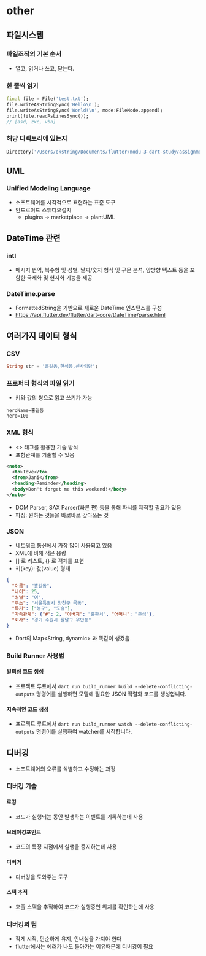 # other

## 파일시스템

### 파일조작의 기본 순서

- 열고, 읽거나 쓰고, 닫는다.

### 한 줄씩 읽기

```dart
final file = File('test.txt');
file.writeAsStringSync('Hello\n');
file.writeAsStringSync('World!\n', mode:FileMode.append);
print(file.readAsLinesSync());
// [asd, zxc, vbn]
```

### 해당 디렉토리에 있는지

```dart
Directory('/Users/okstring/Documents/flutter/modu-3-dart-study/assignment/2025-03-25/').exists()
```



## UML

### **Unified Modeling Language**

- 소프트웨어를 시각적으로 표현하는 표준 도구
- 안드로이드 스튜디오설치
  - plugins -> marketplace -> plantUML



## DateTime 관련

### intl

- 메시지 번역, 복수형 및 성별, 날짜/숫자 형식 및 구문 분석, 양방향 텍스트 등을 포함한 국제화 및 현지화 기능을 제공

### DateTime.parse

- FormattedString을 기반으로 새로운 DateTime 인스턴스를 구성
- https://api.flutter.dev/flutter/dart-core/DateTime/parse.html





## 여러가지 데이터 형식

### CSV

```dart
String str = '홀길동,한석봉,신사임당';
```

### 프로퍼티 형식의 파일 읽기

- 키와 값의 쌍으로 읽고 쓰기가 가능

```properties
heroName=홍길동
hero=100
```

### XML 형식

- <> 태그를 활용한 기술 방식
- 포함관계를 기술할 수 있음

```xml
<note>
  <to>Tove</to>
  <from>Jani</from>
  <heading>Reminder</heading>
  <body>Don't forget me this weekend!</body>
</note>
```

- DOM Parser, SAX Parser(빠른 편) 등을 통해 파서를 제작할 필요가 있음
- 파싱: 원하는 것들을 바로바로 갖다쓰는 것



### JSON

- 네트워크 통신에서 가장 많이 사용되고 있음
- XML에 비해 적은 용량
- [] 로 리스트, {} 로 객체를 표현
- 키(key): 값(value) 형태

```json
{
  "이름": "홍길동",
  "나이": 25,
  "성별": "여",
  "주소": "서울특별시 양천구 목동",
  "특기": ["농구", "도술"],
  "가족관계": {"#": 2, "아버지": "홍판서", "어머니": "춘섬"},
  "회사": "경기 수원시 팔달구 우만동"
}
```

- Dart의 Map<String, dynamic> 과 똑같이 생겼음



### Build Runner 사용법

#### 일회성 코드 생성

- 프로젝트 루트에서 `dart run build_runner build --delete-conflicting-outputs` 명령어를 실행하면 모델에 필요한 JSON 직렬화 코드를 생성합니다.

#### 지속적인 코드 생성

- 프로젝트 루트에서 `dart run build_runner watch --delete-conflicting-outputs` 명령어를 실행하여 watcher를 시작합니다.



## 디버깅

- 소프트웨어의 오류를 식별하고 수정하는 과정

### 디버깅 기술

#### 로깅

- 코드가 실행되는 동안 발생하는 이벤트를 기록하는데 사용

#### 브레이킹포인트

- 코드의 특정 지점에서 실행을 중지하는데 사용

#### 디버거

- 디버깅을 도와주는 도구

#### 스택 추적

- 호출 스택을 추적하여 코드가 실행중인 위치를 확인하는데 사용

### 디버깅의 팁

- 작게 시작, 단순하게 유지, 인내심을 가져야 한다
- flutter에서는 에러가 나도 돌아가는 이유때문에 디버깅이 필요


